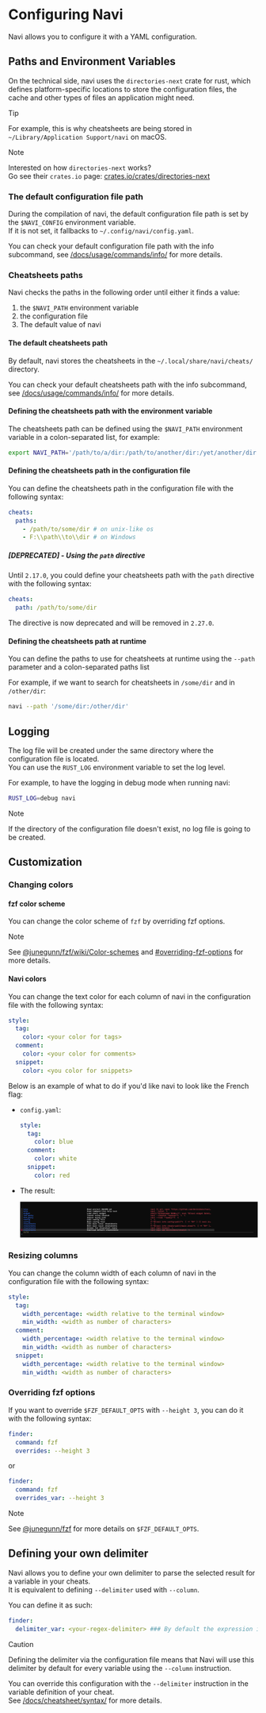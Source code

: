 # Configuring Navi

Navi allows you to configure it with a YAML configuration.

## Paths and Environment Variables

On the technical side, navi uses the `directories-next` crate for rust,
which defines platform-specific locations to store the configuration files,
the cache and other types of files an application might need.

> [!TIP]
> For example, this is why cheatsheets are being stored in `~/Library/Application Support/navi` on macOS.

> [!NOTE]
> Interested on how `directories-next` works?\
> Go see their `crates.io` page: [crates.io/crates/directories-next](https://crates.io/crates/directories-next)


### The default configuration file path

During the compilation of navi, the default configuration file path is set by the `$NAVI_CONFIG` environment variable.\
If it is not set, it fallbacks to `~/.config/navi/config.yaml`.

You can check your default configuration file path with the info subcommand,
see [/docs/usage/commands/info/](/docs/usage/commands/info/README.md#default-configuration-path) for more details.

### Cheatsheets paths

Navi checks the paths in the following order until either it finds a value:

1. the `$NAVI_PATH` environment variable
2. the configuration file
3. The default value of navi

#### The default cheatsheets path

By default, navi stores the cheatsheets in the `~/.local/share/navi/cheats/` directory.

You can check your default cheatsheets path with the info subcommand,
see [/docs/usage/commands/info/](/docs/usage/commands/info/README.md#default-cheatsheets-path) for more details.

#### Defining the cheatsheets path with the environment variable

The cheatsheets path can be defined using the `$NAVI_PATH` environment variable in a colon-separated list, for example:

```sh
export NAVI_PATH='/path/to/a/dir:/path/to/another/dir:/yet/another/dir'
```

#### Defining the cheatsheets path in the configuration file

You can define the cheatsheets path in the configuration file with the following syntax:

```yaml
cheats:
  paths:
    - /path/to/some/dir # on unix-like os
    - F:\\path\\to\\dir # on Windows
```

##### [DEPRECATED] - Using the `path` directive

Until `2.17.0`, you could define your cheatsheets path with the `path` directive with the following syntax:

```yaml
cheats:
  path: /path/to/some/dir
```

The directive is now deprecated and will be removed in `2.27.0`.

#### Defining the cheatsheets path at runtime

You can define the paths to use for cheatsheets at runtime using the `--path` parameter and a colon-separated paths list

For example, if we want to search for cheatsheets in `/some/dir` and in `/other/dir`:

```sh
navi --path '/some/dir:/other/dir'
```

## Logging

The log file will be created under the same directory where the configuration file is located.\
You can use the `RUST_LOG` environment variable to set the log level.

For example, to have the logging in debug mode when running navi:

```bash
RUST_LOG=debug navi
```

> [!NOTE]
> If the directory of the configuration file doesn't exist, no log file
> is going to be created.

## Customization

### Changing colors

#### fzf color scheme

You can change the color scheme of `fzf` by overriding fzf options.

> [!NOTE]
> See [@junegunn/fzf/wiki/Color-schemes](https://github.com/junegunn/fzf/wiki/Color-schemes) and
> [#overriding-fzf-options](#overriding-fzf-options) for more details.

#### Navi colors

You can change the text color for each column of navi in the configuration file with the following syntax:

```yaml
style:
  tag:
    color: <your color for tags>
  comment:
    color: <your color for comments>
  snippet:
    color: <you color for snippets>
```

Below is an example of what to do if you'd like navi to look like the French flag:

- `config.yaml`:

  ```yaml
  style:
    tag:
      color: blue
    comment:
      color: white
    snippet:
      color: red
  ```

- The result:

  ![img.png](/docs/src/configuration/navi-custom-colors.png)

### Resizing columns

You can change the column width of each column of navi in the configuration file with the following syntax:

```yaml
style:
  tag:
    width_percentage: <width relative to the terminal window>
    min_width: <width as number of characters>
  comment:
    width_percentage: <width relative to the terminal window>
    min_width: <width as number of characters>
  snippet:
    width_percentage: <width relative to the terminal window>
    min_width: <width as number of characters>
```

### Overriding fzf options

If you want to override `$FZF_DEFAULT_OPTS` with `--height 3`,
you can do it with the following syntax:

```yaml
finder:
  command: fzf
  overrides: --height 3
```

or

```yaml
finder:
  command: fzf
  overrides_var: --height 3
```

> [!NOTE]
> See [@junegunn/fzf](https://github.com/junegunn/fzf#layout) for more details on `$FZF_DEFAULT_OPTS`.

## Defining your own delimiter

Navi allows you to define your own delimiter to parse the selected result for a variable in your cheats.\
It is equivalent to defining `--delimiter` used with `--column`.

You can define it as such:

```yaml
finder:
  delimiter_var: <your-regex-delimiter> ### By default the expression is \s\s+
```

> [!CAUTION]
> Defining the delimiter via the configuration file means that Navi will use this delimiter by default for
> every variable using the `--column` instruction.

You can override this configuration with the `--delimiter` instruction in the variable definition of your cheat.\
See [/docs/cheatsheet/syntax/](/docs/cheatsheet/syntax/README.md#advanced-variable-options) for more details.

